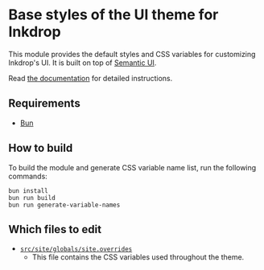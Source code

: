 # Base styles of the UI theme for Inkdrop

This module provides the default styles and CSS variables for customizing Inkdrop's UI.
It is built on top of [Semantic UI](http://semantic-ui.com/).

Read [the documentation](https://developers.inkdrop.app/guides/create-a-theme) for detailed instructions.

## Requirements

- [Bun](https://bun.sh/)

## How to build

To build the module and generate CSS variable name list, run the following commands:

```
bun install
bun run build
bun run generate-variable-names
```

## Which files to edit

- [`src/site/globals/site.overrides`](src/site/globals/site.overrides)
  - This file contains the CSS variables used throughout the theme.
